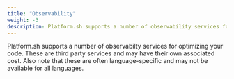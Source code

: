 ```yaml
---
title: "Observability"
weight: -3
description: Platform.sh supports a number of observability services for optimizing your code.
---
```


Platform.sh supports a number of observabilty services for optimizing your code.  These are third party services and may have their own associated cost.  Also note that these are often language-specific and may not be available for all languages.
